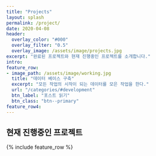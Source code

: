 ```yaml
---
title: "Projects"
layout: splash
permalink: /project/
date: 2020-04-08
header:
  overlay_color: "#000"
  overlay_filter: "0.5"
  overlay_image: /assets/image/projects.jpg
excerpt: "완료된 프로젝트와 현재 진행중인 프로젝트를 소개합니다."
intro: 
feature_row:
- image_path: /assets/image/working.jpg
  title: "데이터 베이스 구축"
  excerpt: "모든 작업의 시작이 되는 데이터를 모은 작업을 한다."
  url: "/categories/#development"
  btn_label: "포스트 읽기"
  btn_class: "btn--primary"
feature_row4:
---
```


## 현재 진행중인 프로젝트
{% include feature_row %}
